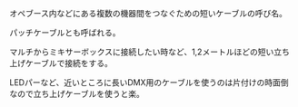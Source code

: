 オペブース内などにある複数の機器間をつなぐための短いケーブルの呼び名。

  

パッチケーブルとも呼ばれる。

  

マルチからミキサーボックスに接続したい時など、1,2メートルほどの短い立ち上げケーブルで接続をする。

  

LEDパーなど、近いところに長いDMX用のケーブルを使うのは片付けの時面倒なので立ち上げケーブルを使うと楽。

